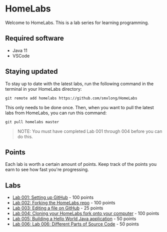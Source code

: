 # HomeLabs

Welcome to HomeLabs. This is a lab series for learning programming.

## Required software

* Java 11
* VSCode

## Staying updated

To stay up to date with the latest labs, run the following command in the terminal
in your HomeLabs directory:

```
git remote add homelabs https://github.com/smxlong/HomeLabs
```

This only needs to be done once. Then, when you want to pull the latest labs
from HomeLabs, you can run this command:

```
git pull homelabs master
```

> NOTE: You must have completed Lab 001 through 004 before you can do this.

## Points

Each lab is worth a certain amount of points. Keep track of the points
you earn to see how fast you're progressing.

## Labs

* [Lab 001: Setting up GitHub](./lab001/README.md) - 100 points
* [Lab 002: Forking the HomeLabs repo](./lab002/README.md) - 100 points
* [Lab 003: Editing a file on GitHub](./lab003/README.md) - 25 points
* [Lab 004: Cloning your HomeLabs fork onto your computer](./lab004/README.md) - 100 points
* [Lab 005: Building a Hello World Java application](./lab005/README.md) - 50 points
* [Lab 006: Lab 006: Different Parts of Source Code](./lab006/README.md) - 50 points
